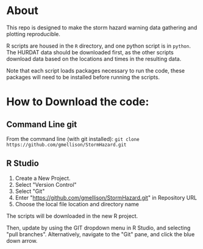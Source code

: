 # About

This repo is designed to make the storm hazard warning data gathering and plotting reproducible.

R scripts are housed in the `R` directory, and one python script is in `python`.
The HURDAT data should be downloaded first, as the other scripts 
download data based on the locations and times in the resulting data. 

Note that each script loads packages necessary to run the code, these 
packages will need to be installed before running the scripts.

# How to Download the code: 

## Command Line git
From the command line (with git installed):
`git clone https://github.com/gmellison/StormHazard.git`

## R Studio

1. Create a New Project.
2. Select "Version Control" 
3. Select "Git"
4. Enter "https://github.com/gmellison/StormHazard.git" in Repository URL
5. Choose the local file location and directory name

The scripts will be downloaded in the new R project. 

Then, update by using the GIT dropdown menu in R Studio, and selecting "pull branches".
Alternatively, navigate to the "Git" pane, and click the blue down arrow. 


